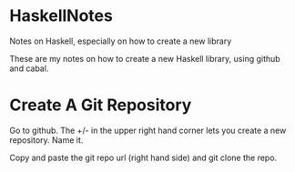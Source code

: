 HaskellNotes
============

Notes on Haskell, especially on how to create a new library

These are my notes on how to create a new Haskell library, using
github and cabal.

Create A Git Repository
=======================

Go to github.  The +/- in the upper right hand corner lets you create
a new repository.  Name it.

Copy and paste the git repo url (right hand side) and git clone the repo.


